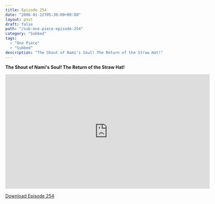 ```yaml
---
title: Episode 254
date: "2006-01-22T05:30:00+00:00"
layout: post
draft: false
path: "/sub-one-piece-episode-254"
category: "Subbed"
tags:
  - "One Piece"
  - "Subbed"
description: "The Shout of Nami's Soul! The Return of the Straw Hat!"
---
```


**The Shout of Nami's Soul! The Return of the Straw Hat!**

<iframe width="640" height="360" src="https://www.rapidvideo.com/e/FXQHA0Q9CC" frameborder="0" marginwidth=0 marginheight=0 scrolling=no allowfullscreen></iframe>

<a href="http://ouo.io/qs/eCodkFEQ?s=https://rapidvid.to/d/https://www.rapidvideo.com/e/FXQHA0Q9CC">Download Episode 254</a>
